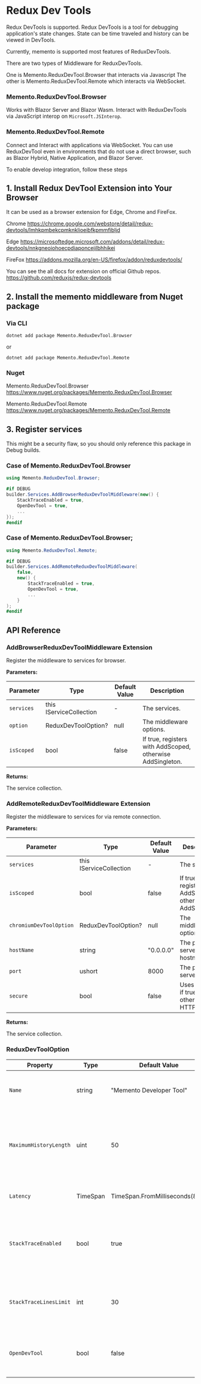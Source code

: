 # Redux Dev Tools

Redux DevTools is supported. Redux DevTools is a tool for debugging application's state changes. State can be time traveled and history can be viewed in DevTools.

Currently, memento is supported most features of ReduxDevTools.

There are two types of Middleware for ReduxDevTools.

One is Memento.ReduxDevTool.Browser that interacts via Javascript
The other is Memento.ReduxDevTool.Remote which interacts via WebSocket.

### Memento.ReduxDevTool.Browser
Works with Blazor Server and Blazor Wasm.
Interact with ReduxDevTools via JavaScript interop on `Microsoft.JSInterop`.

### Memento.ReduxDevTool.Remote

Connect and Interact with applications via WebSocket.
You can use ReduxDevTool even in environments that do not use a direct browser, such as Blazor Hybrid, Native Application, and Blazor Server.

To enable develop integration, follow these steps

## 1. Install Redux DevTool Extension into Your Browser

It can be used as a browser extension for Edge, Chrome and FireFox.

Chrome
https://chrome.google.com/webstore/detail/redux-devtools/lmhkpmbekcpmknklioeibfkpmmfibljd

Edge
https://microsoftedge.microsoft.com/addons/detail/redux-devtools/nnkgneoiohoecpdiaponcejilbhhikei

FireFox
https://addons.mozilla.org/en-US/firefox/addon/reduxdevtools/

You can see the all docs for extension on official Github repos.
https://github.com/reduxjs/redux-devtools

## 2. Install the memento middleware from Nuget package

### Via CLI
```
dotnet add package Memento.ReduxDevTool.Browser
```

or 

```
dotnet add package Memento.ReduxDevTool.Remote
```

### Nuget

Memento.ReduxDevTool.Browser
https://www.nuget.org/packages/Memento.ReduxDevTool.Browser

Memento.ReduxDevTool.Remote
https://www.nuget.org/packages/Memento.ReduxDevTool.Remote


## 3. Register services

This might be a security flaw, so you should only reference this package in Debug builds.

### Case of Memento.ReduxDevTool.Browser
```cs
using Memento.ReduxDevTool.Browser;

#if DEBUG
builder.Services.AddBrowserReduxDevToolMiddleware(new() {
    StackTraceEnabled = true,
    OpenDevTool = true,
    ...
});
#endif
```

### Case of Memento.ReduxDevTool.Browser;
```cs
using Memento.ReduxDevTool.Remote;

#if DEBUG
builder.Services.AddRemoteReduxDevToolMiddleware(
    false,
    new() {
        StackTraceEnabled = true,
        OpenDevTool = true,
        ...
    }
);
#endif
```

## API Reference

### AddBrowserReduxDevToolMiddleware Extension

Register the middleware to services for browser.

**Parameters:**

| Parameter            | Type                    | Default Value     | Description                                                   |
|----------------------|-------------------------|-------------------|---------------------------------------------------------------|
| `services`           | this IServiceCollection | -                 | The services.                                                 |
| `option`             | ReduxDevToolOption?     | null              | The middleware options.                                       |
| `isScoped`           | bool                    | false             | If true, registers with AddScoped, otherwise AddSingleton.    |

**Returns:**

The service collection.

### AddRemoteReduxDevToolMiddleware Extension

Register the middleware to services for via remote connection.

**Parameters:**

| Parameter               | Type                    | Default Value     | Description                                                   |
|-------------------------|-------------------------|-------------------|---------------------------------------------------------------|
| `services`              | this IServiceCollection | -                 | The services.                                                 |
| `isScoped`              | bool                    | false             | If true, registers with AddScoped, otherwise AddSingleton.    |
| `chromiumDevToolOption` | ReduxDevToolOption?     | null              | The middleware options.                                       |
| `hostName`              | string                  | "0.0.0.0"         | The proxy server hostname.                                    |
| `port`                  | ushort                  | 8000              | The proxy server port.                                        |
| `secure`                | bool                    | false             | Uses HTTPS if true, otherwise HTTP.                           |

**Returns:**

The service collection.



### ReduxDevToolOption

| Property              | Type       | Default Value                 | Description                                                      |
|-----------------------|------------|-------------------------------|------------------------------------------------------------------|
| `Name`                | string     | "Memento Developer Tool"       | The name displayed in the developer tool.                        |
| `MaximumHistoryLength`| uint       | 50                            | The maximum number of history entries stored by the developer tool.|
| `Latency`             | TimeSpan   | TimeSpan.FromMilliseconds(800) | The latency for the developer tool.                              |
| `StackTraceEnabled`   | bool       | true                          | Indicates whether stack traces are enabled in the developer tool.|
| `StackTraceLinesLimit`| int        | 30                            | The limit of stack trace lines displayed in the developer tool.  |
| `OpenDevTool`         | bool       | false                         | Indicates whether the developer tool should be opened by default.|
